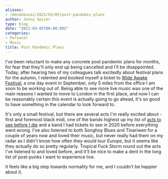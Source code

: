 ```yaml
---
aliases:
- /mendokusai/2021/03/05/post-pandemic-plans
author: Jonny Spicer
type: blog
date: "2021-03-05T00:00:00Z"
categories:
- Personal
- Music
title: Post Pandemic Plans
---
```

I've been reluctant to make any concrete post pandemic plans for months, for fear
that they'll only end up being cancelled and I'll be disappointed. Today, after
hearing two of my colleagues talk excitedly about festival plans for the autumn,
I relented and booked myself a ticket to [Wide Awake Festival](https://wideawakelondon.co.uk/), a one day event in September, only 5
miles from the office I am soon to be working out of. Being able to see more live
music was one of the main reasons I wanted to move to London in the first place,
and now I can be reasonably certain this event is actually going to go ahead,
it's so good to have something in the calendar to look forward to.

It's only a small festival, but there are several acts I'm really excited about -
first and foremost black midi, one of the bands highest up my list of [acts to see before I die](/blog/bands-to-see-before-i-die) and a band I had tickets to see in 2020 before everything
went wrong. I've also listened to both Songhoy Blues and Tinariwen for a couple
of years now and loved their music, but never really had them on my radar as I
didn't know how often they would tour Europe, but it seems like they actually do
so pretty regularly. Tropical Fuck Storm round out the acts I've listened
to and loved before, and it'll be nice to make a dent in the long list of post-punks I want to experience live.

It feels like a big step towards normality for me, and I couldn't be happier about
it.
